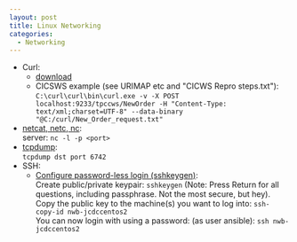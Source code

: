 ```yaml
---
layout: post
title: Linux Networking
categories:
  - Networking
---
```

* Curl:
  * [download](https://curl.haxx.se/download.html)
  * CICSWS example (see URIMAP etc and "CICWS Repro steps.txt"):  
  `C:\curl\curl\bin\curl.exe -v -X POST localhost:9233/tpccws/NewOrder -H "Content-Type: text/xml;charset=UTF-8" --data-binary "@C:/curl/New_Order_request.txt"`  
* [netcat, netc, nc](https://www.varonis.com/blog/netcat-commands/):  
  server: `nc -l -p <port>`
* [tcpdump](https://danielmiessler.com/study/tcpdump/):   
  `tcpdump dst port 6742`  
* SSH:  
  * [Configure password-less login (sshkeygen)](https://www.digitalocean.com/community/tutorials/how-to-set-up-ssh-keys-on-centos7):  
  Create public/private keypair: `sshkeygen` (Note: Press Return for all questions, including passphrase. Not the most secure, but hey).  
  Copy the public key to the machine(s) you want to log into: `ssh-copy-id nwb-jcdccentos2`  
  You can now login with using a password: (as user ansible): `ssh nwb-jcdccentos2`
